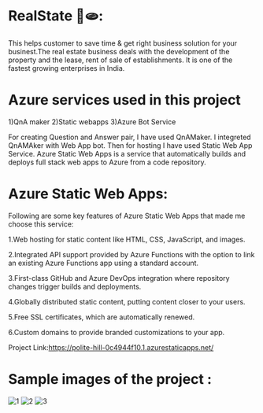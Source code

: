 # RealState 🏡🫓:

This helps customer to save time & get right business solution for your businest.The real estate business deals with the development of the property and the lease, rent of sale of establishments. It is one of the fastest growing enterprises in India.

# Azure services used in this project

1)QnA maker 2)Static webapps 3)Azure Bot Service

For creating Question and Answer pair, I have used QnAMaker. I integreted QnAMAker with Web App bot. Then for hosting I have used Static Web App Service. Azure Static Web Apps is a service that automatically builds and deploys full stack web apps to Azure from a code repository.

# Azure Static Web Apps: 

Following are some key features of Azure Static Web Apps that made me choose this service:

1.Web hosting for static content like HTML, CSS, JavaScript, and images.

2.Integrated API support provided by Azure Functions with the option to link an existing Azure Functions app using a standard account.

3.First-class GitHub and Azure DevOps integration where repository changes trigger builds and deployments.

4.Globally distributed static content, putting content closer to your users.

5.Free SSL certificates, which are automatically renewed.

6.Custom domains to provide branded customizations to your app.

Project Link:https://polite-hill-0c4944f10.1.azurestaticapps.net/

# Sample images of the project :

![1](https://user-images.githubusercontent.com/95544898/169799452-fbb93814-7bba-41d6-bc0d-537c4bfd2f94.png)
![2](https://user-images.githubusercontent.com/95544898/169799449-6263f13d-9eed-4f9a-a225-9d2f8cd34c32.png)
![3](https://user-images.githubusercontent.com/95544898/169799437-568cacdd-a27c-42bf-818d-a9be77953894.png)

